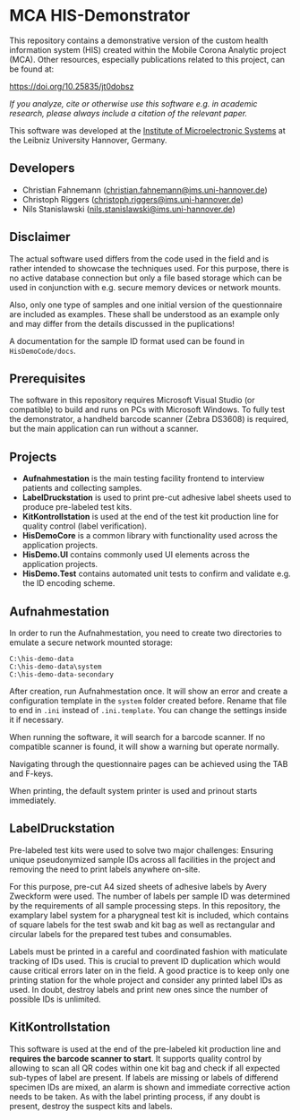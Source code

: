 # MCA HIS-Demonstrator

This repository contains a demonstrative version of the custom health information system (HIS) 
created within the Mobile Corona Analytic project (MCA).
Other resources, especially publications related to this project, can be found at:

https://doi.org/10.25835/jt0dobsz

*If you analyze, cite or otherwise use this software e.g. in academic research, please always 
include a citation of the relevant paper.*

This software was developed at the [Institute of Microelectronic Systems](https://www.ims.uni-hannover.de/) at the Leibniz University Hannover, Germany.

## Developers

- Christian Fahnemann (christian.fahnemann@ims.uni-hannover.de)
- Christoph Riggers (christoph.riggers@ims.uni-hannover.de)
- Nils Stanislawski (nils.stanislawski@ims.uni-hannover.de)

## Disclaimer

The actual software used differs from the code used in the field and is rather intended to showcase the techniques used.
For this purpose, there is no active database connection but only a file based storage 
which can be used in conjunction with e.g. secure memory devices or network mounts.

Also, only one type of samples and one initial version of the questionnaire are included as examples.
These shall be understood as an example only and may differ from the details discussed in the puplications!

A documentation for the sample ID format used can be found in `HisDemoCode/docs`.

## Prerequisites

The software in this repository requires Microsoft Visual Studio (or compatible) to build and runs on PCs with Microsoft Windows.
To fully test the demonstrator, a handheld barcode scanner (Zebra DS3608) is required, but the main application can run without a scanner.

## Projects

- **Aufnahmestation** is the main testing facility frontend to interview patients and collecting samples.
- **LabelDruckstation** is used to print pre-cut adhesive label sheets used to produce pre-labeled test kits.
- **KitKontrollstation** is used at the end of the test kit production line for quality control (label verification).
- **HisDemoCore** is a common library with functionality used across the application projects.
- **HisDemo.UI** contains commonly used UI elements across the application projects.
- **HisDemo.Test** contains automated unit tests to confirm and validate e.g. the ID encoding scheme.

## Aufnahmestation

In order to run the Aufnahmestation, you need to create two directories to emulate a secure network mounted storage:

	C:\his-demo-data
	C:\his-demo-data\system
	C:\his-demo-data-secondary

After creation, run Aufnahmestation once. 
It will show an error and create a configuration template in the `system` folder created before.
Rename that file to end in `.ini` instead of `.ini.template`. You can change the settings inside it if necessary.

When running the software, it will search for a barcode scanner.
If no compatible scanner is found, it will show a warning but operate normally.

Navigating through the questionnaire pages can be achieved using the TAB and F-keys.

When printing, the default system printer is used and prinout starts immediately.

## LabelDruckstation

Pre-labeled test kits were used to solve two major challenges: 
Ensuring unique pseudonymized sample IDs across all facilities in the project 
and removing the need to print labels anywhere on-site.

For this purpose, pre-cut A4 sized sheets of adhesive labels by Avery Zweckform were used.
The number of labels per sample ID was determined by the requirements of all sample processing steps.
In this repository, the examplary label system for a pharygneal test kit is included, 
which contains of square labels for the test swab and kit bag as well as rectangular
and circular labels for the prepared test tubes and consumables.

Labels must be printed in a careful and coordinated fashion with maticulate tracking of IDs used.
This is crucial to prevent ID duplication which would cause critical errors later on in the field.
A good practice is to keep only one printing station for the whole project and consider any printed label IDs as used.
In doubt, destroy labels and print new ones since the number of possible IDs is unlimited.

## KitKontrollstation

This software is used at the end of the pre-labeled kit production line and **requires the barcode scanner to start**.
It supports quality control by allowing to scan all QR codes within one kit bag and check if all expected sub-types of label are present.
If labels are missing or labels of differend specimen IDs are mixed, an alarm is shown and immediate corrective action needs to be taken.
As with the label printing process, if any doubt is present, destroy the suspect kits and labels.
